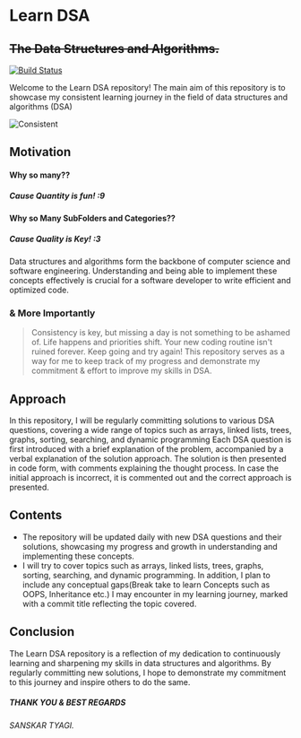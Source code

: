 # Learn DSA

## ~~The Data Structures and Algorithms.~~

[![Build Status](https://travis-ci.org/joemccann/dillinger.svg)](https://travis-ci.org/joemccann/dillinger)

Welcome to the Learn DSA repository! The main aim of this repository is to showcase my consistent learning journey in the field of data structures and algorithms (DSA)

![Consistent](https://aspiringcoders.com/wp-content/uploads/2021/03/Blog-Post-Featured-Image-1.jpg)

## Motivation

#### Why so many??

##### Cause Quantity is fun! :9

#### Why so Many SubFolders and Categories??

##### Cause Quality is Key! :3

Data structures and algorithms form the backbone of computer science and software engineering. Understanding and being able to implement these concepts effectively is crucial for a software developer to write efficient and optimized code.

### & More Importantly

> Consistency is key, but missing a day is not something to be ashamed of.
> Life happens and priorities shift.
> Your new coding routine isn't ruined forever.
> Keep going and try again!
> This repository serves as a way for me
> to keep track of my progress and demonstrate my
> commitment & effort to improve my skills in DSA.

## Approach

In this repository, I will be regularly committing solutions to various DSA questions, covering a wide range of topics such as arrays, linked lists, trees, graphs, sorting, searching, and dynamic programming
Each DSA question is first introduced with a brief explanation of the problem, accompanied by a verbal explanation of the solution approach. The solution is then presented in code form, with comments explaining the thought process. In case the initial approach is incorrect, it is commented out and the correct approach is presented.

## Contents

- The repository will be updated daily with new DSA questions and their solutions, showcasing my progress and growth in understanding and implementing these concepts.
- I will try to cover topics such as arrays, linked lists, trees, graphs, sorting, searching, and dynamic programming. In addition, I plan to include any conceptual gaps(Break take to learn Concepts such as OOPS, Inheritance etc.) I may encounter in my learning journey, marked with a commit title reflecting the topic covered.

## Conclusion

The Learn DSA repository is a reflection of my dedication to continuously learning and sharpening my skills in data structures and algorithms. By regularly committing new solutions, I hope to demonstrate my commitment to this journey and inspire others to do the same.

##### THANK YOU & BEST REGARDS

###### _SANSKAR TYAGI_.
